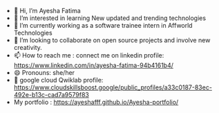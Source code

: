 - 👋 Hi, I’m Ayesha Fatima
- 👀 I’m interested in learning New updated and trending technologies 
- 🌱 I’m currently working as a software trainee intern in Affworld Technologies
- 💞️ I’m looking to collaborate on open source projects and involve new creativity.
- 📫 How to reach me : connect me on linkedin profile: https://www.linkedin.com/in/ayesha-fatima-94b4161b4/
- 😄 Pronouns: she/her
- 🏅 google cloud Qwiklab profile: https://www.cloudskillsboost.google/public_profiles/a33c0187-83ec-492e-b13c-cad7a9579f83
- My portfolio : https://ayeshafff.github.io/Ayesha-portfolio/

<!---
ayeshafff/ayeshafff is a ✨ special ✨ repository because its `README.md` (this file) appears on your GitHub profile.
You can click the Preview link to take a look at your changes.
--->
